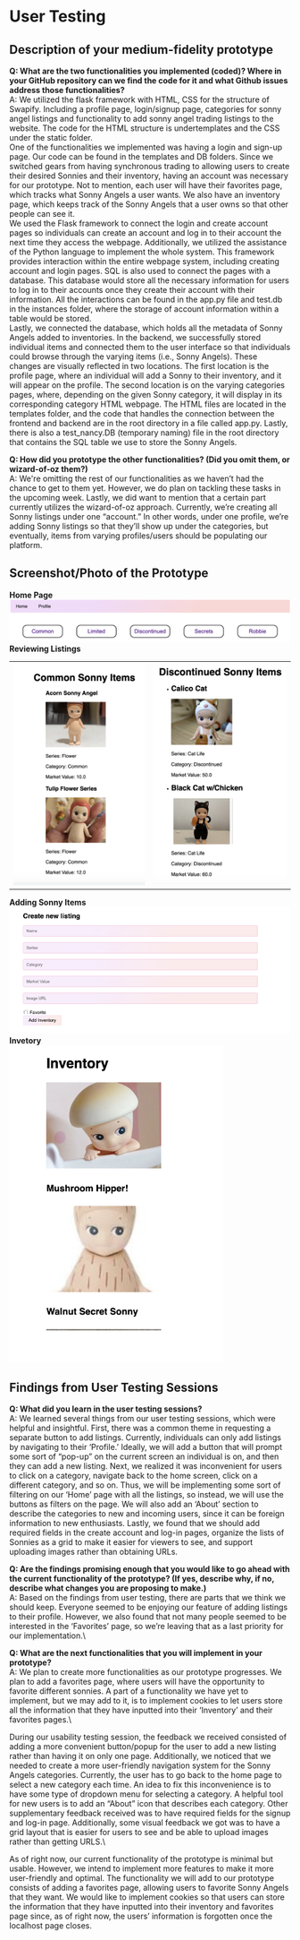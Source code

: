 # User Testing
## Description of your medium-fidelity prototype
**Q: What are the two functionalities you implemented (coded)? Where in your GitHub repository can we find the code for it and what Github issues address those functionalities?**\
A: We utilized the flask framework with HTML, CSS for the structure of Swapify. Including a profile page, login/signup page, categories for sonny angel listings and functionality to add sonny angel trading listings to the website. The code for the HTML structure is undertemplates and the CSS under the static folder.\
One of the functionalities we implemented was having a login and sign-up page. Our code can be found in the templates and DB folders. Since we switched gears from having synchronous trading to allowing users to create their desired Sonnies and their inventory, having an account was necessary for our prototype. Not to mention, each user will have their favorites page, which tracks what Sonny Angels a user wants. We also have an inventory page, which keeps track of the Sonny Angels that a user owns so that other people can see it.\
We used the Flask framework to connect the login and create account pages so individuals can create an account and log in to their account the next time they access the webpage. Additionally, we utilized the assistance of the Python language to implement the whole system. This framework provides interaction within the entire webpage system, including creating account and login pages. SQL is also used to connect the pages with a database. This database would store all the necessary information for users to log in to their accounts once they create their account with their information. All the interactions can be found in the app.py file and test.db in the instances folder, where the storage of account information within a table would be stored.\
Lastly, we connected the database, which holds all the metadata of Sonny Angels added to inventories. In the backend, we successfully stored individual items and connected them to the user interface so that individuals could browse through the varying items (i.e., Sonny Angels). These changes are visually reflected in two locations. The first location is the profile page, where an individual will add a Sonny to their inventory, and it will appear on the profile. The second location is on the varying categories pages, where, depending on the given Sonny category, it will display in its corresponding category HTML webpage. The HTML files are located in the templates folder, and the code that handles the connection between the frontend and backend are in the root directory in a file called app.py. Lastly, there is also a test_nancy.DB (temporary naming) file in the root directory that contains the SQL table we use to store the Sonny Angels.

**Q: How did you prototype the other functionalities? (Did you omit them, or wizard-of-oz them?)**\
A: We're omitting the rest of our functionalities as we haven’t had the chance to get to them yet. However, we do plan on tackling these tasks in the upcoming week. Lastly, we did want to mention that a certain part currently utilizes the wizard-of-oz approach. Currently, we’re creating all Sonny listings under one “account.” In other words, under one profile, we’re adding Sonny listings so that they’ll show up under the categories, but eventually, items from varying profiles/users should be populating our platform.

## Screenshot/Photo of the Prototype
**Home Page**
![alt text](homepage-final.png)\
**Reviewing Listings**
<table>
  <tr>
    <td><img src="common-sonny.png" alt="Common Sonny"></td>
    <td><img src="discontinued-sonny.png" alt="Discontinued Sonny"></td>
  </tr>
</table>

**Adding Sonny Items**
![alt text](adding-listing.png)\
**Invetory**\
![alt text](inventory.png)
## Findings from User Testing Sessions
**Q: What did you learn in the user testing sessions?**\
A: We learned several things from our user testing sessions, which were helpful and insightful. First, there was a common theme in requesting a separate button to add listings. Currently, individuals can only add listings by navigating to their ‘Profile.’ Ideally, we will add a button that will prompt some sort of “pop-up” on the current screen an individual is on, and then they can add a new listing. Next, we realized it was inconvenient for users to click on a category, navigate back to the home screen, click on a different category, and so on. Thus, we will be implementing some sort of filtering on our ‘Home’ page with all the listings, so instead, we will use the buttons as filters on the page. We will also add an ‘About’ section to describe the categories to new and incoming users, since it can be foreign information to new enthusiasts. Lastly, we found that we should add required fields in the create account and log-in pages, organize the lists of Sonnies as a grid to make it easier for viewers to see, and support uploading images rather than obtaining URLs.

**Q: Are the findings promising enough that you would like to go ahead with the current functionality of the prototype? (If yes, describe why, if no, describe what changes you are proposing to make.)**\
A: Based on the findings from user testing, there are parts that we think we should keep. Everyone seemed to be enjoying our feature of adding listings to their profile. However, we also found that not many people seemed to be interested in the ‘Favorites’ page, so we’re leaving that as a last priority for our implementation.\

**Q: What are the next functionalities that you will implement in your prototype?**\
A: We plan to create more functionalities as our prototype progresses. We plan to add a favorites page, where users will have the opportunity to favorite different sonnies. A part of a functionality we have yet to implement, but we may add to it, is to implement cookies to let users store all the information that they have inputted into their ‘Inventory’ and their favorites pages.\

During our usability testing session, the feedback we received consisted of adding a more convenient button/popup for the user to add a new listing rather than having it on only one page. Additionally, we noticed that we needed to create a more user-friendly navigation system for the Sonny Angels categories. Currently, the user has to go back to the home page to select a new category each time. An idea to fix this inconvenience is to have some type of dropdown menu for selecting a category. A helpful tool for new users is to add an “About” icon that describes each category. Other supplementary feedback received was to have required fields for the signup and log-in page. Additionally, some visual feedback we got was to have a grid layout that is easier for users to see and be able to upload images rather than getting URLS.\

As of right now, our current functionality of the prototype is minimal but usable. However, we intend to implement more features to make it more user-friendly and optimal. The functionality we will add to our prototype consists of adding a favorites page, allowing users to favorite Sonny Angels that they want. We would like to implement cookies so that users can store the information that they have inputted into their inventory and favorites page since, as of right now, the users’ information is forgotten once the localhost page closes.


